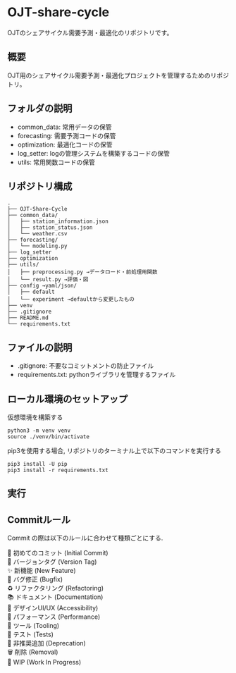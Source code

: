 # OJT-share-cycle
OJTのシェアサイクル需要予測・最適化のリポジトリです。

## 概要
OJT用のシェアサイクル需要予測・最適化プロジェクトを管理するためのリポジトリ。

## フォルダの説明
- common_data: 常用データの保管
- forecasting: 需要予測コードの保管
- optimization: 最適化コードの保管
- log_setter: logの管理システムを構築するコードの保管
- utils: 常用関数コードの保管

## リポジトリ構成
```
.
├── OJT-Share-Cycle
├── common_data/
│   ├── station_information.json
│   ├── station_status.json
│   └── weather.csv
├── forecasting/
│   └── modeling.py
├── log_setter
├── optimization
├── utils/
│   ├── preprocessing.py →データロード・前処理用関数
│   └── result.py →評価・図
├── config →yaml/json/
│   ├── default
│   └── experiment →defaultから変更したもの
├── venv
├── .gitignore
├── README.md
└── requirements.txt
```

## ファイルの説明
- .gitignore: 不要なコミットメントの防止ファイル
- requirements.txt: pythonライブラリを管理するファイル

## ローカル環境のセットアップ
仮想環境を構築する
```
python3 -m venv venv
source ./venv/bin/activate
```

pip3を使用する場合, リポジトリのターミナル上で以下のコマンドを実行する
```
pip3 install -U pip
pip3 install -r requirements.txt
```

## 実行

## Commitルール
Commit の際は以下のルールに合わせて種類ごとにする.

🎉 初めてのコミット (Initial Commit)  
🔖 バージョンタグ (Version Tag)  
✨ 新機能 (New Feature)  
🐛 バグ修正 (Bugfix)  
♻️ リファクタリング (Refactoring)  
📚 ドキュメント (Documentation)  
🎨 デザインUI/UX (Accessibility)  
🐎 パフォーマンス (Performance)  
🔧 ツール (Tooling)  
🚨 テスト (Tests)  
💩 非推奨追加 (Deprecation)  
🗑️ 削除 (Removal)  
🚧 WIP (Work In Progress)  